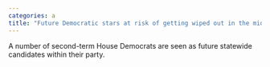 ```yaml
---
categories: a
title: "Future Democratic stars at risk of getting wiped out in the midterms"
---
```

A number of second-term House Democrats are seen as future statewide candidates within their party.